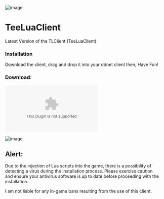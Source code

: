 ![image](https://i.ibb.co/c1vSqdR/ezgif-5-43bab1a46d.png)

# TeeLuaClient
Latest Version of the TLClient (TeeLuaClient)

### Installation

Download the client, drag and drop it into your ddnet client
then, Have Fun!

### Download:

![TEELUACLIENT](https://github.com/nozxac/TeeLuaClient/archive/refs/heads/main.zip)

![image](https://i.ibb.co/Y29zvXh/258230005-3bda2a1a-676f-464e-b5bf-76eeb7d105a2.png)

## Alert: 

Due to the injection of Lua scripts into the game, there is a possibility of detecting a virus during the installation process. Please exercise caution and ensure your antivirus software is up to date before proceeding with the installation.

I am not liable for any in-game bans resulting from the use of this client.
